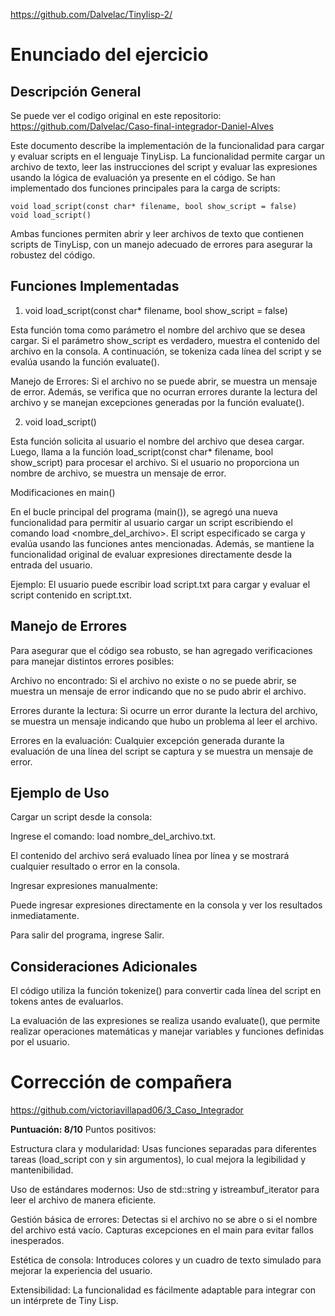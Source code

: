 https://github.com/Dalvelac/Tinylisp-2/

# Enunciado del ejercicio

## Descripción General

Se puede ver el codigo original en este repositorio: 
https://github.com/Dalvelac/Caso-final-integrador-Daniel-Alves

Este documento describe la implementación de la funcionalidad para cargar y evaluar scripts en el lenguaje TinyLisp. La funcionalidad permite cargar un archivo de texto, leer las instrucciones del script y evaluar las expresiones usando la lógica de evaluación ya presente en el código. Se han implementado dos funciones principales para la carga de scripts:
```
void load_script(const char* filename, bool show_script = false)
void load_script()
```
Ambas funciones permiten abrir y leer archivos de texto que contienen scripts de TinyLisp, con un manejo adecuado de errores para asegurar la robustez del código.

## Funciones Implementadas

1. void load_script(const char* filename, bool show_script = false)

Esta función toma como parámetro el nombre del archivo que se desea cargar. Si el parámetro show_script es verdadero, muestra el contenido del archivo en la consola. A continuación, se tokeniza cada línea del script y se evalúa usando la función evaluate().

Manejo de Errores: Si el archivo no se puede abrir, se muestra un mensaje de error. Además, se verifica que no ocurran errores durante la lectura del archivo y se manejan excepciones generadas por la función evaluate().

2. void load_script()

Esta función solicita al usuario el nombre del archivo que desea cargar. Luego, llama a la función load_script(const char* filename, bool show_script) para procesar el archivo. Si el usuario no proporciona un nombre de archivo, se muestra un mensaje de error.

Modificaciones en main()

En el bucle principal del programa (main()), se agregó una nueva funcionalidad para permitir al usuario cargar un script escribiendo el comando load <nombre_del_archivo>. El script especificado se carga y evalúa usando las funciones antes mencionadas. Además, se mantiene la funcionalidad original de evaluar expresiones directamente desde la entrada del usuario.

Ejemplo: El usuario puede escribir load script.txt para cargar y evaluar el script contenido en script.txt.

## Manejo de Errores

Para asegurar que el código sea robusto, se han agregado verificaciones para manejar distintos errores posibles:

Archivo no encontrado: Si el archivo no existe o no se puede abrir, se muestra un mensaje de error indicando que no se pudo abrir el archivo.

Errores durante la lectura: Si ocurre un error durante la lectura del archivo, se muestra un mensaje indicando que hubo un problema al leer el archivo.

Errores en la evaluación: Cualquier excepción generada durante la evaluación de una línea del script se captura y se muestra un mensaje de error.

## Ejemplo de Uso

Cargar un script desde la consola:

Ingrese el comando: load nombre_del_archivo.txt.

El contenido del archivo será evaluado línea por línea y se mostrará cualquier resultado o error en la consola.

Ingresar expresiones manualmente:

Puede ingresar expresiones directamente en la consola y ver los resultados inmediatamente.

Para salir del programa, ingrese Salir.

## Consideraciones Adicionales

El código utiliza la función tokenize() para convertir cada línea del script en tokens antes de evaluarlos.

La evaluación de las expresiones se realiza usando evaluate(), que permite realizar operaciones matemáticas y manejar variables y funciones definidas por el usuario.

# Corrección de compañera

https://github.com/victoriavillapad06/3_Caso_Integrador

**Puntuación: 8/10**
Puntos positivos:

Estructura clara y modularidad:
        Usas funciones separadas para diferentes tareas (load_script con y sin argumentos), lo cual mejora la legibilidad y mantenibilidad.
        
Uso de estándares modernos:
        Uso de std::string y istreambuf_iterator para leer el archivo de manera eficiente.
        
Gestión básica de errores:
        Detectas si el archivo no se abre o si el nombre del archivo está vacío.
        Capturas excepciones en el main para evitar fallos inesperados.
        
Estética de consola:
        Introduces colores y un cuadro de texto simulado para mejorar la experiencia del usuario.
        
Extensibilidad:
        La funcionalidad es fácilmente adaptable para integrar con un intérprete de Tiny Lisp.



